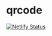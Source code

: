 # qrcode
[![Netlify Status](https://api.netlify.com/api/v1/badges/f21fbdcb-3a76-4cc5-8e76-f437f1235d8d/deploy-status)](https://app.netlify.com/sites/qrfromurl/deploys)

